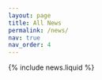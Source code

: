 ```yaml
---
layout: page
title: All News
permalink: /news/
nav: true
nav_order: 4
---
```


{% include news.liquid %}
